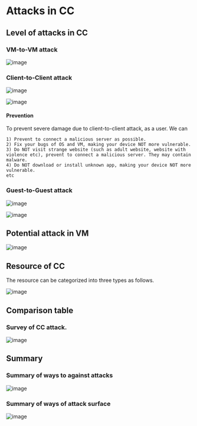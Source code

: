 # Attacks in CC
## Level of attacks in CC
### VM-to-VM attack
![image](https://user-images.githubusercontent.com/75050655/227109752-b918ce8d-a1e2-4f15-93e0-92d33c11494e.png)

### Client-to-Client attack
![image](https://user-images.githubusercontent.com/75050655/227109898-fd05e958-4525-4ed3-a546-6c40973275a2.png)

![image](https://user-images.githubusercontent.com/75050655/227109951-6faaca7d-dc69-4dc8-9b08-511463b9cec0.png)

#### Prevention
To prevent severe damage due to client-to-client attack, as a user. We can

    1) Prevent to connect a malicious server as possible.
    2) Fix your bugs of OS and VM, making your device NOT more vulnerable.
    3) Do NOT visit strange website (such as adult website, website with violence etc), prevent to connect a malicious server. They may contain malware.
    4) Do NOT download or install unknown app, making your device NOT more vulnerable. 
    etc
    
### Guest-to-Guest attack
![image](https://user-images.githubusercontent.com/75050655/227110920-8d506155-4af3-47ed-974d-e0879035ca2b.png)

![image](https://user-images.githubusercontent.com/75050655/227111598-cfcc50fd-42c6-4cb9-b24e-ce27e76c43aa.png)

## Potential attack in VM

![image](https://user-images.githubusercontent.com/75050655/227112066-0c8e91bb-c7cd-4703-88b8-bd95f7d7e014.png)

## Resource of CC
The resource can be categorized into three types as follows.

![image](https://user-images.githubusercontent.com/75050655/227112473-d8605cca-962c-40aa-a6c3-755af7720e9a.png)

## Comparison table
### Survey of CC attack.
![image](https://user-images.githubusercontent.com/75050655/228113927-d902321b-d3be-4bc1-a6b4-25eed48ac377.png)


## Summary

### Summary of ways to against attacks
![image](https://user-images.githubusercontent.com/75050655/228117035-a5e14201-5332-46a0-94cf-73f53ce8f168.png)

### Summary of ways of attack surface
![image](https://user-images.githubusercontent.com/75050655/227114759-090d5485-81c6-44a5-94e5-b1fc640974aa.png)

    
    

